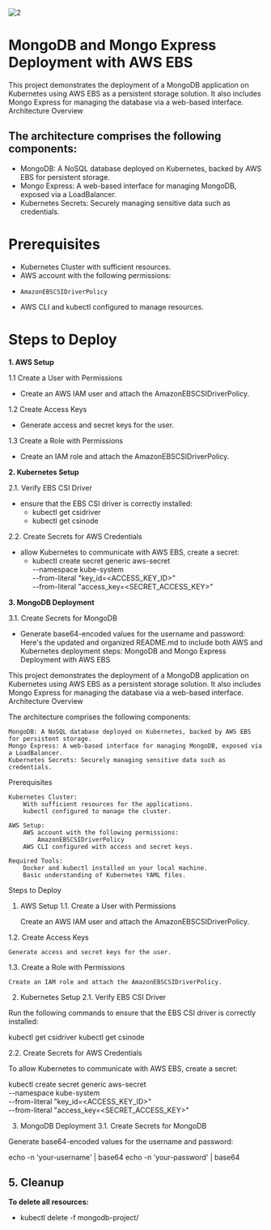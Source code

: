 ![2](https://github.com/user-attachments/assets/34a7c34c-0f55-4b36-ac24-bf404febc77d)

# MongoDB and Mongo Express Deployment with AWS EBS

This project demonstrates the deployment of a MongoDB application on Kubernetes using AWS EBS as a persistent storage solution. It also includes Mongo Express for managing the database via a web-based interface.
Architecture Overview

## The architecture comprises the following components:

   - MongoDB: A NoSQL database deployed on Kubernetes, backed by AWS EBS for persistent storage.
   - Mongo Express: A web-based interface for managing MongoDB, exposed via a LoadBalancer.
   - Kubernetes Secrets: Securely managing sensitive data such as credentials.

# Prerequisites

   - Kubernetes Cluster with sufficient resources.
   - AWS account with the following permissions:
   -     AmazonEBSCSIDriverPolicy
   - AWS CLI and kubectl configured to manage resources.

# Steps to Deploy
**1. AWS Setup**

  1.1 Create a User with Permissions

   - Create an AWS IAM user and attach the AmazonEBSCSIDriverPolicy.

1.2 Create Access Keys

   - Generate access and secret keys for the user.

1.3 Create a Role with Permissions

   - Create an IAM role and attach the AmazonEBSCSIDriverPolicy.
     
**2. Kubernetes Setup**

2.1. Verify EBS CSI Driver

   - ensure that the EBS CSI driver is correctly installed:
     - kubectl get csidriver
     - kubectl get csinode
    
2.2. Create Secrets for AWS Credentials

   - allow Kubernetes to communicate with AWS EBS, create a secret:
     - kubectl create secret generic aws-secret \
       --namespace kube-system \
       --from-literal "key_id=<ACCESS_KEY_ID>" \
       --from-literal "access_key=<SECRET_ACCESS_KEY>"

**3. MongoDB Deployment**

3.1. Create Secrets for MongoDB

   - Generate base64-encoded values for the username and password:
      Here's the updated and organized README.md to include both AWS and Kubernetes deployment steps:
MongoDB and Mongo Express Deployment with AWS EBS

This project demonstrates the deployment of a MongoDB application on Kubernetes using AWS EBS as a persistent storage solution. It also includes Mongo Express for managing the database via a web-based interface.
Architecture Overview

The architecture comprises the following components:

    MongoDB: A NoSQL database deployed on Kubernetes, backed by AWS EBS for persistent storage.
    Mongo Express: A web-based interface for managing MongoDB, exposed via a LoadBalancer.
    Kubernetes Secrets: Securely managing sensitive data such as credentials.

Prerequisites

    Kubernetes Cluster:
        With sufficient resources for the applications.
        kubectl configured to manage the cluster.

    AWS Setup:
        AWS account with the following permissions:
            AmazonEBSCSIDriverPolicy
        AWS CLI configured with access and secret keys.

    Required Tools:
        Docker and kubectl installed on your local machine.
        Basic understanding of Kubernetes YAML files.

Steps to Deploy
1. AWS Setup
1.1. Create a User with Permissions

    Create an AWS IAM user and attach the AmazonEBSCSIDriverPolicy.

1.2. Create Access Keys

    Generate access and secret keys for the user.

1.3. Create a Role with Permissions

    Create an IAM role and attach the AmazonEBSCSIDriverPolicy.

2. Kubernetes Setup
2.1. Verify EBS CSI Driver

Run the following commands to ensure that the EBS CSI driver is correctly installed:

kubectl get csidriver
kubectl get csinode

2.2. Create Secrets for AWS Credentials

To allow Kubernetes to communicate with AWS EBS, create a secret:

kubectl create secret generic aws-secret \
    --namespace kube-system \
    --from-literal "key_id=<ACCESS_KEY_ID>" \
    --from-literal "access_key=<SECRET_ACCESS_KEY>"

3. MongoDB Deployment
3.1. Create Secrets for MongoDB

Generate base64-encoded values for the username and password:

echo -n 'your-username' | base64
echo -n 'your-password' | base64
     



## 5. Cleanup

 **To delete all resources:**

- kubectl delete -f mongodb-project/

